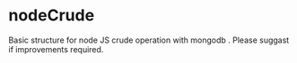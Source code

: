 # nodeCrude 
Basic structure for node JS crude operation with mongodb . Please  suggast if improvements required.
